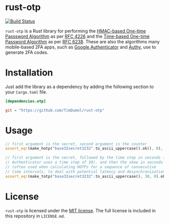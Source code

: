 # rust-otp

[![Build Status](https://travis-ci.org/TimDumol/rust-otp.svg?branch=master)](https://travis-ci.org/TimDumol/rust-otp)

`rust-otp` is a Rust library for performing the [HMAC-based One-time Passsword Algorithm](http://en.wikipedia.org/wiki/HMAC-based_One-time_Password_Algorithm) as per [RFC 4226](http://tools.ietf.org/html/rfc4226) and the [Time-based One-time Password Algorithm](http://en.wikipedia.org/wiki/Time-based_One-time_Password_Algorithm) as per [RFC 6238](http://tools.ietf.org/html/rfc6238). These are also the algorithms many mobile-based 2FA apps, such as [Google Authenticator](https://play.google.com/store/apps/details?id=com.google.android.apps.authenticator2) and [Authy](https://www.authy.com/), use to generate 2FA codes.

# Installation

Just add the library as a dependency by adding the following section to your
`Cargo.toml` file.

```toml
[dependencies.otp]

git = "https://github.com/TimDumol/rust-otp"
```

# Usage

```rust
// first argument is the secret, second argument is the counter
assert_eq!(make_hotp("base32secret3232".to_ascii_uppercase().ok(), 0), Some(260182));

// first argument is the secret, followed by the time step in seconds (Google
// Authenticator uses a time step of 30), and then the skew in seconds
// (often used when calculating HOTPs for a sequence of consecutive
// time intervals, to deal with potential latency and desynchronization).
assert_eq!(make_totp("base32secret3232".to_ascii_uppercase(), 30, 0).ok(), Some(260182)); // true on Unix epoch
```


# License

`rust-otp` is licensed under the [MIT license](http://opensource.org/licenses/MIT).
The full license is included in this repository in `LICENSE.md`.
